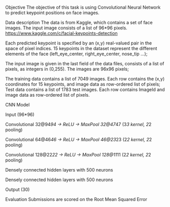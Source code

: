 Objective
The objective of this task is using Convolutional Neural Network to predict keypoint positions on face images.

Data description
The data is from Kaggle, which contains a set of face images. The input image consists of a list of 96*96 pixels.
https://www.kaggle.com/c/facial-keypoints-detection

Each predicted keypoint is specified by an (x,y) real-valued pair in the space of pixel indices. 15 keypoints in the dataset represent the different elements of the face (left_eye_center, right_eye_center, nose_tip …);

The input image is given in the last field of the data files, consists of a list of pixels, as integers in (0,255). The images are 96x96 pixels;

The training data contains a list of 7049 images. Each row contains the (x,y) coordinates for 15 keypoints, and image data as row-ordered list of pixels;
Test data contains a list of 1783 test images. Each row contains ImageId and image data as row-ordered list of pixels.

CNN Model

Input (96*96)

Convolutional 32@94*94 -> ReLU -> MaxPool 32@47*47  (3*3 kernel, 2*2 pooling)

Convolutional 64@46*46 -> ReLU -> MaxPool 46@23*23  (2*2 kernel, 2*2 pooling)

Convolutional 128@22*22 -> ReLU -> MaxPool 128@11*11  (2*2 kernel, 2*2 pooling)

Densely connected hidden layers with 500 neurons

Densely connected hidden layers with 500 neurons

Output (30)


Evaluation
Submissions are scored on the Root Mean Squared Error

